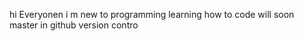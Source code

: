 
hi Everyonen
i m new to programming learning how to code will soon master in github version contro
